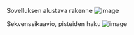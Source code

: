 Sovelluksen alustava rakenne
![image](https://user-images.githubusercontent.com/57106545/69463501-6768ff80-0d84-11ea-8126-b97cb68378a2.png)


Sekvenssikaavio, pisteiden haku
![image](https://www.websequencediagrams.com/cgi-bin/cdraw?lz=CgoKVXNlci0-K0dhbWVVaTpjbGljayBzY29yZXMKAA4GLT4rRmlsZVMADwVEYW86Z2V0SGlnaAAMBVN0cmluZygpCgAWDS0-LQBJB2hpZ2gASQUAIwYASgkAaAdzdGFnZS5zZXQoAG0GU2NlbmUpAHEILT5Vc2VyOgo&s=napkin)
